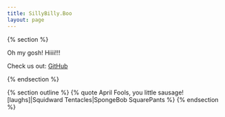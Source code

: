 ```yaml
---
title: SillyBilly.Boo
layout: page
---
```


{% section %}

Oh my gosh! Hiiii!!!

Check us out: [GitHub](https://github.com/SillyBilly-Boo)

{% endsection %}

{% section outline %}
{% quote April Fools, you little sausage! [laughs]|Squidward Tentacles|SpongeBob SquarePants %}
{% endsection %}
